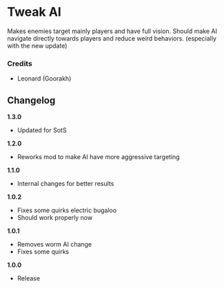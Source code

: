 # Tweak AI

Makes enemies target mainly players and have full vision. Should make AI navigate directly towards players and reduce weird behaviors. (especially with the new update)

### Credits

- Leonard (Goorakh)

## Changelog

**1.3.0**

- Updated for SotS

**1.2.0**

- Reworks mod to make AI have more aggressive targeting

**1.1.0**

- Internal changes for better results

**1.0.2**

- Fixes some quirks electric bugaloo
- Should work properly now

**1.0.1**

- Removes worm AI change
- Fixes some quirks

**1.0.0**

- Release
